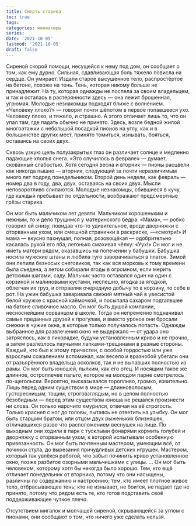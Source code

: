 ```yaml
---
title: Смерть старика
toc: true
tags:
categories: миниатюры
series:
date: '2021-10-05'
lastmod: '2021-10-05'
draft: false
---
```


Сиреной скорой помощи, несущейся к нему под дом, он сообщает о том, как ему дурно. Сильная, сдавливающая боль тяжело повисла на сердце. Он умирает. Издали старое высушенное тело, распростёртое на бетоне, похоже на тень. Тень, которая никому больше не принадлежит. На ту, которая однажды не поспела за своим владельцем, и так и осталась в растерянности здесь — она лежит брошенная, угрюмая. Молодые незнакомцы подходят ближе с волнением. «Человеку плохо?» — говорят почти шёпотом в первое попавшееся ухо. Человеку плохо, и тяжело, и страшно. А этого отличает лишь то, что он упал там, где падать обычно не принято. Здесь, возле бедной жилой многоэтажки с небольшой посадкой пионов на углу, как и в большинстве других мест, принято томиться, изнывать, бояться, оставаясь на своих двух.

<!--more-->

Сквозь узкую щель полузакрытых глаз он различает солнце и медленно падающие хлопья снега. «Это случилось в феврале» — думает, скованный слабостью. Хотя сегодня весна и вторник — пионы расцвели как никогда пышно — вторник, следующий за почти неразличимым много лет подряд понедельником. Второй день недели, как февраль — номер два в году, два, двух, оставаясь на своих двух. Мысли неповоротливо слипаются. Молодые незнакомцы, сбившиеся в кучу, где каждый пребывает по отдельности, воображают предсмертные грёзы старика.

Он мог быть мальчиком лет девяти. Мальчиком хорошеньким и нежным, то и дело трущимся у материнского бедра. «Мама», — робко говорил ей снизу, повидав что-то удивительное, вроде дворняжки с оторванным ухом, или смешной странички в раскраске, —«смотри!» И мама — вкусно пахнущая, полная, розовощёкая — одобрительно касалась рукой его лба, легонько смахивая чёлку: «Уух!» Он мог и не иметь матери рядом, оказавшись на попечении у бабушки. Бабушка носила мужские штаны и любила туго заворачиваться в платок. Зимой они лепили безносых снеговиков, так как вся морковь к тому времени была съедена, а летом собирали ягоды в огромном, если мерить детскими шагами, саду. Мальчик часто оставался один на один с корзиной и малиновыми кустами, неспешно, ягодка за ягодкой, облегчая их груз, и отправляя очередную добычу то в корзину, то себе в рот. На ужин бабушка заваривала свежий мятный чай в увесистой белой кружке с красной каёмочкой, и посыпала сахаром подтаявшее на батоне сливочное масло. Он мог быть душой компании, несноснейшим сорванцом в школе. Тогда он непременно подначивал самых преданных друзей к прогулам, и вместо уроков они бросали снежки в чужие окна, в которые только получалось попасть. Однажды выбранное для развлечения окно не выдержало — от удара оно затряслось, как в лихорадке, будучи установленным криво и не прочно, а затем разлезлось паучьими лапками-трещинами в разные стороны. Каждый, кто был к этому причастен, с особой гордостью или уже взрослым сожалением вспоминал, как весело и вразнобой убегали они от разъярённого владельца осколков, так и не выпавших полностью из рамы. Он мог быть юношей, пылким, как его отец. И носящим такое же длинное, остроплечее пальто, которое на молодом парне смотрелось по-щегольски. Вероятно, высказывался торопливо, громко, язвительно. Лишь перед одним существом в мире — длинноволосым, густоресницым, тощим, строговзглядым, но в целом полностью безобидным — перед этим существом юноша не решался произнести ни слова. Он только нарочито хмурился, отвечая на её строгость. Только краснел с ног до головы, пытаясь не ответить на улыбку. Он мог быть старшим братом, или отцом двух рыженьких близняшек, отличавшихся разве что расположением веснушек на лице. По выходным они ходили в парк с тусклыми фонарями кормить голубей и дворняжку с оторванным ухом, к которой испытывали особенную привязанность. Он мог быть почтенным мастером, умеющим всё, от починки стула, до вырезания причудливых детских игрушек. Мастером, который так увлёкся работой, что забыл починить криво установленное окно, позже разбитое озорными мальчишками с улицы. … Он мог быть человеком, которому хотя бы некогда было хорошо. Тем, кто ещё отличает понедельник от вторника, потому что они насыщены, различны по содержанию и настроению; тем, кто имеет плотное живое тело, отбрасывающее тень; кто не изнывает, не боится, не падает где не принято, потому что рядом есть те, кто готов подставить своё поддерживающее чуткое плечо.

Отсутствием мигалок и молчащей сиреной, скрывающейся за углом с пионами, они сообщают о том, что ничего уже сделать нельзя.
